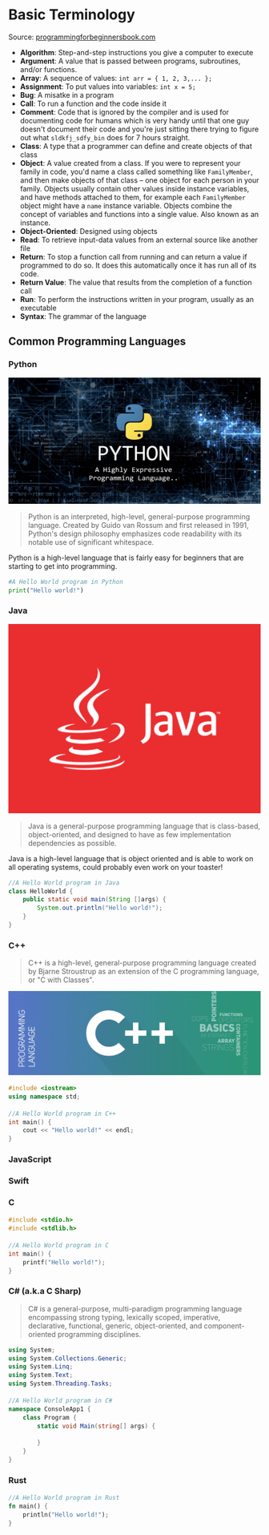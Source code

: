 # Basic Terminology

Source: [programmingforbeginnersbook.com](https://www.programmingforbeginnersbook.com/blog/expand_your_programming_vocabulary/)

* **Algorithm**: Step-and-step instructions you give a computer to execute
* **Argument**: A value that is passed between programs, subroutines, and/or functions.
* **Array**: A sequence of values: `int arr = { 1, 2, 3,... };`
* **Assignment**: To put values into variables: `int x = 5;`
* **Bug**: A misatke in a program
* **Call**: To run a function and the code inside it
* **Comment**: Code that is ignored by the compiler and is used for documenting code for humans which is very handy until that one guy doesn't document their code and you're just sitting there trying to figure out what `sldkfj_sdfy_bin` does for 7 hours straight.
* **Class**: A type that a programmer can define and create objects of that class
* **Object**: A value created from a class. If you were to represent your family in code, you'd name a class called something like `FamilyMember`, and then make objects of that class – one object for each person in your family. Objects usually contain other values inside instance variables, and have methods attached to them, for example each `FamilyMember` object might have a `name` instance variable. Objects combine the concept of variables and functions into a single value. Also known as an instance.
* **Object-Oriented**: Designed using objects
* **Read**: To retrieve input-data values from an external source like another file
* **Return**: To stop a function call from running and can return a value if programmed to do so. It does this automatically once it has run all of its code.
* **Return Value**: The value that results from the completion of a function call
* **Run**: To perform the instructions written in your program, usually as an executable
* **Syntax**: The grammar of the language

## Common Programming Languages

### Python

![Python, a highly expressive programming language](./python1.png)

> Python is an interpreted, high-level, general-purpose programming language. Created by Guido van Rossum and first released in 1991, Python's design philosophy emphasizes code readability with its notable use of significant whitespace.

Python is a high-level language that is fairly easy for beginners that are starting to get into programming.

```python
#A Hello World program in Python
print("Hello world!")
```

### Java

![Java](./java1.png)

> Java is a general-purpose programming language that is class-based, object-oriented, and designed to have as few implementation dependencies as possible.

Java is a high-level language that is object oriented and is able to work on all operating systems, could probably even work on your toaster!

```java
//A Hello World program in Java
class HelloWorld {
    public static void main(String []args) {
        System.out.println("Hello world!");
    }
}
```

### C++

> C++ is a high-level, general-purpose programming language created by Bjarne Stroustrup as an extension of the C programming language, or "C with Classes".

![C++ Image](./c-plus-plus.png)

```c++
#include <iostream>
using namespace std;

//A Hello World program in C++
int main() {
    cout << "Hello world!" << endl;
}
```

### JavaScript

### Swift

### C

```c
#include <stdio.h>
#include <stdlib.h>

//A Hello World program in C
int main() {
    printf("Hello world!");
}
```

### C# (a.k.a C Sharp)

> C# is a general-purpose, multi-paradigm programming language encompassing strong typing, lexically scoped, imperative, declarative, functional, generic, object-oriented, and component-oriented programming disciplines.

```csharp
using System;
using System.Collections.Generic;
using System.Linq;
using System.Text;
using System.Threading.Tasks;

//A Hello World program in C#
namespace ConsoleApp1 {
    class Program {
        static void Main(string[] args) {

        }
    }
}
```

### Rust

```rust
//A Hello World program in Rust
fn main() {
    println("Hello world!");
}
```
